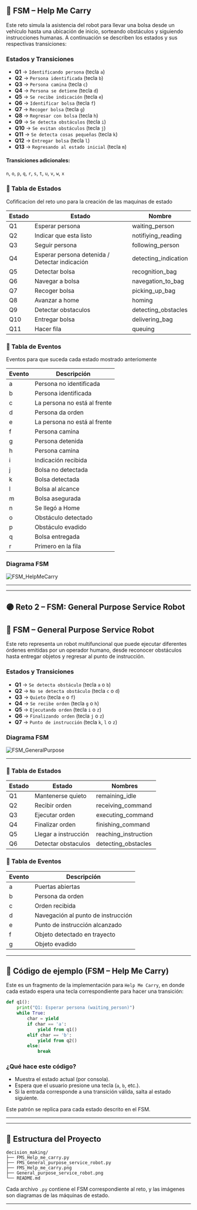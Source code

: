 
## 🧠 FSM – Help Me Carry

Este reto simula la asistencia del robot para llevar una bolsa desde un vehículo hasta una ubicación de inicio, sorteando obstáculos y siguiendo instrucciones humanas. A continuación se describen los estados y sus respectivas transiciones:

### Estados y Transiciones

- **Q1** → `Identificando persona` (tecla `a`)
- **Q2** → `Persona identificada` (tecla `b`)
- **Q3** → `Persona camina` (tecla `c`)
- **Q4** → `Persona se detiene` (tecla `d`)
- **Q5** → `Se recibe indicación` (tecla `e`)
- **Q6** → `Identificar bolsa` (tecla `f`)
- **Q7** → `Recoger bolsa` (tecla `g`)
- **Q8** → `Regresar con bolsa` (tecla `h`)
- **Q9** → `Se detecta obstáculos` (tecla `i`)
- **Q10** → `Se evitan obstáculos` (tecla `j`)
- **Q11** → `Se detecta cosas pequeñas` (tecla `k`)
- **Q12** → `Entregar bolsa` (tecla `l`)
- **Q13** → `Regresando al estado inicial` (tecla `m`)

#### Transiciones adicionales:
`n`, `o`, `p`, `q`, `r`, `s`, `t`, `u`, `v`, `w`, `x`

### 🧭 Tabla de Estados 

Cofificacion del reto uno para la creación de las maquinas de estado

| Estado |Estado| Nombre | 
|-----|---|--------|
| Q1 | Esperar persona | waiting_person |
| Q2 | Indicar que esta listo | notifiying_reading |
| Q3 | Seguir persona | following_person |
| Q4 | Esperar persona detenida / Detectar indicación | detecting_indication |
| Q5 | Detectar bolsa | recognition_bag |
| Q6 | Navegar a bolsa | navegation_to_bag |
| Q7 | Recoger bolsa | picking_up_bag |
| Q8 | Avanzar a home | homing |
| Q9 | Detectar obstaculos | detecting_obstacles |
| Q10 | Entregar bolsa | delivering_bag |
| Q11 | Hacer fila | queuing |




### 🎯 Tabla de Eventos

Eventos para que suceda cada estado mostrado anteriomente

| Evento | Descripción                |
|--------|----------------------------|
| a      | Persona no identificada    |
| b      | Persona identificada       |
| c      | La persona no está al frente |
| d      | Persona da orden           |
| e      | La persona no está al frente |
| f      | Persona camina             |
| g      | Persona detenida           |
| h      | Persona camina             |
| i      | Indicación recibida        |
| j      | Bolsa no detectada         |
| k      | Bolsa detectada            |
| l      | Bolsa al alcance           |
| m      | Bolsa asegurada            |
| n      | Se llegó a Home            |
| o      | Obstáculo detectado        |
| p      | Obstáculo evadido          |
| q      | Bolsa entregada            |
| r      | Primero en la fila         |

### Diagrama FSM

![FSM_HelpMeCarry](FMS_Help_me_carry.png)

---



---

## 🟣 Reto 2 – FSM: General Purpose Service Robot

## 🤖 FSM – General Purpose Service Robot


Este reto representa un robot multifuncional que puede ejecutar diferentes órdenes emitidas por un operador humano, desde reconocer obstáculos hasta entregar objetos y regresar al punto de instrucción.

### Estados y Transiciones

- **Q1** → `Se detecta obstáculo` (tecla `a` o `b`)
- **Q2** → `No se detecta obstáculo` (tecla `c` o `d`)
- **Q3** → `Quieto` (tecla `e` o `f`)
- **Q4** → `Se recibe orden` (tecla `g` o `h`)
- **Q5** → `Ejecutando orden` (tecla `i` o `z`)
- **Q6** → `Finalizando orden` (tecla `j` o `z`)
- **Q7** → `Punto de instrucción` (tecla `k`, `l` o `z`)

### Diagrama FSM

![FSM_GeneralPurpose](General_purpose_service_robot.png)

---


### 🧭 Tabla de Estados 

| Estado |Estado| Nombres  |
|--------|--------|-|
| Q1 | Mantenerse quieto | remaining_idle |
| Q2 | Recibir orden | receiving_command |
| Q3 | Ejecutar orden | executing_command |
| Q4 | Finalizar orden | finishing_command |
| Q5 | Llegar a instrucción | reaching_instruction |
| Q6 | Detectar obstaculos | detecting_obstacles |

### 🎯 Tabla de Eventos 

| Evento | Descripción                        |
|--------|------------------------------------|
| a      | Puertas abiertas                   |
| b      | Persona da orden                   |
| c      | Orden recibida                     |
| d      | Navegación al punto de instrucción |
| e      | Punto de instrucción alcanzado     |
| f      | Objeto detectado en trayecto       |
| g      | Objeto evadido                     |

---

## 🧩 Código de ejemplo (FSM – Help Me Carry)

Este es un fragmento de la implementación para `Help Me Carry`, en donde cada estado espera una tecla correspondiente para hacer una transición:

```python
def q1():
    print("Q1: Esperar persona (waiting_person)")
    while True:
        char = yield
        if char == 'a':
            yield from q1()
        elif char == 'b':
            yield from q2()
        else:
            break
```

### ¿Qué hace este código?
- Muestra el estado actual (por consola).
- Espera que el usuario presione una tecla (`a`, `b`, etc.).
- Si la entrada corresponde a una transición válida, salta al estado siguiente.

Este patrón se replica para cada estado descrito en el FSM.

---



---

## 📁 Estructura del Proyecto



```
decision_making/
├── FMS_Help_me_carry.py
├── FMS_General_purpose_service_robot.py
├── FMS_Help_me_carry.png
├── General_purpose_service_robot.png
└── README.md
```

Cada archivo `.py` contiene el FSM correspondiente al reto, y las imágenes son diagramas de las máquinas de estado.

---

